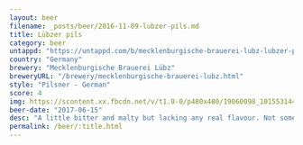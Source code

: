 ```yaml
---
layout: beer
filename: _posts/beer/2016-11-09-lubzer-pils.md
title: Lübzer pils
category: beer
untappd: "https://untappd.com/b/mecklenburgische-brauerei-lubz-lubzer-pils/73234"
country: "Germany"
brewery: "Mecklenburgische Brauerei Lübz"
breweryURL: "/brewery/mecklenburgische-brauerei-lubz.html"
style: "Pilsner - German"
score: 4
img: https://scontent.xx.fbcdn.net/v/t1.0-0/p480x480/19060098_10155314453758745_6218943165926117757_n.jpg?_nc_cat=104&_nc_oc=AQleRqmyZUqhaWLCD2mLt4gF_Q4MmCkAZJsjkG_EOivunY0RmeNcplI1ChN6HFIgri4&_nc_ht=scontent.xx&oh=17c1f24ae5a76b487a870dc01fa0e871&oe=5DC2BC7F
beer-date: "2017-06-15"
desc: "A little bitter and malty but lacking any real flavour. Not something you want more of"
permalink: /beer/:title.html
---
```

